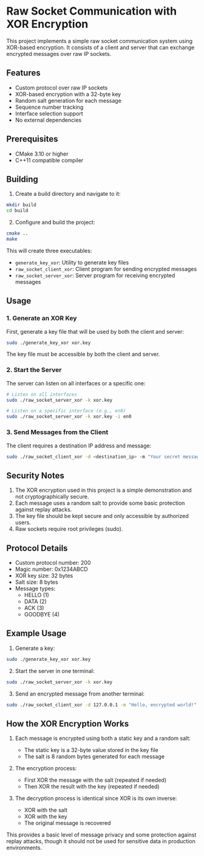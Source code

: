 # Raw Socket Communication with XOR Encryption

This project implements a simple raw socket communication system using XOR-based encryption. It consists of a client and server that can exchange encrypted messages over raw IP sockets.

## Features

- Custom protocol over raw IP sockets
- XOR-based encryption with a 32-byte key
- Random salt generation for each message
- Sequence number tracking
- Interface selection support
- No external dependencies

## Prerequisites

- CMake 3.10 or higher
- C++11 compatible compiler

## Building

1. Create a build directory and navigate to it:
```bash
mkdir build
cd build
```

2. Configure and build the project:
```bash
cmake ..
make
```

This will create three executables:
- `generate_key_xor`: Utility to generate key files
- `raw_socket_client_xor`: Client program for sending encrypted messages
- `raw_socket_server_xor`: Server program for receiving encrypted messages

## Usage

### 1. Generate an XOR Key

First, generate a key file that will be used by both the client and server:

```bash
sudo ./generate_key_xor xor.key
```

The key file must be accessible by both the client and server.

### 2. Start the Server

The server can listen on all interfaces or a specific one:

```bash
# Listen on all interfaces
sudo ./raw_socket_server_xor -k xor.key

# Listen on a specific interface (e.g., en0)
sudo ./raw_socket_server_xor -k xor.key -i en0
```

### 3. Send Messages from the Client

The client requires a destination IP address and message:

```bash
sudo ./raw_socket_client_xor -d <destination_ip> -m "Your secret message" -k xor.key
```

## Security Notes

1. The XOR encryption used in this project is a simple demonstration and not cryptographically secure.
2. Each message uses a random salt to provide some basic protection against replay attacks.
3. The key file should be kept secure and only accessible by authorized users.
4. Raw sockets require root privileges (sudo).

## Protocol Details

- Custom protocol number: 200
- Magic number: 0x1234ABCD
- XOR key size: 32 bytes
- Salt size: 8 bytes
- Message types:
  - HELLO (1)
  - DATA (2)
  - ACK (3)
  - GOODBYE (4)

## Example Usage

1. Generate a key:
```bash
sudo ./generate_key_xor xor.key
```

2. Start the server in one terminal:
```bash
sudo ./raw_socket_server_xor -k xor.key
```

3. Send an encrypted message from another terminal:
```bash
sudo ./raw_socket_client_xor -d 127.0.0.1 -m "Hello, encrypted world!" -k xor.key
```

## How the XOR Encryption Works

1. Each message is encrypted using both a static key and a random salt:
   - The static key is a 32-byte value stored in the key file
   - The salt is 8 random bytes generated for each message

2. The encryption process:
   - First XOR the message with the salt (repeated if needed)
   - Then XOR the result with the key (repeated if needed)

3. The decryption process is identical since XOR is its own inverse:
   - XOR with the salt
   - XOR with the key
   - The original message is recovered

This provides a basic level of message privacy and some protection against replay attacks, though it should not be used for sensitive data in production environments.